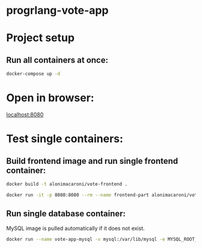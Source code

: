 # progrlang-vote-app

# Project setup

## Run all containers at once:

```bash
docker-compose up -d
```


# Open in browser:
[localhost:8080](http://localhost:8080/)


# Test single containers:

## Build frontend image and run single frontend container:

```bash
docker build -t alonimacaroni/vote-frontend .
```

```bash
docker run -it -p 8080:8080 --rm --name frontend-part alonimacaroni/vote-frontend
```

## Run single database container:
MySQL image is pulled automatically if it does not exist.

```bash
docker run --name vote-app-mysql -v mysql:/var/lib/mysql -e MYSQL_ROOT_PASSWORD=my-secret-pw -d mysql:8.0
```

